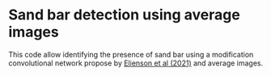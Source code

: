 # Sand bar detection using average images
This code allow identifying the presence of sand bar using a modification convolutional network propose by [Elienson et al (2021)](https://github.com/anellenson/DeepBeachState) and average images.
